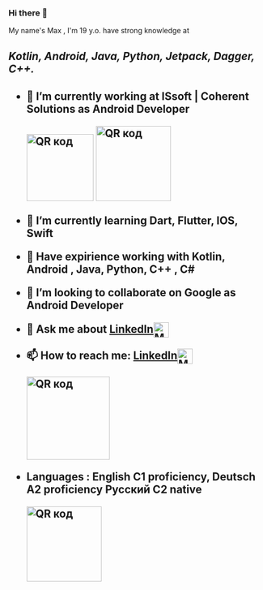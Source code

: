 ### Hi there 👋
My name's Max , I'm 19 y.o. have strong knowledge at <h2><b><i>Kotlin, Android, Java, Python, Jetpack, Dagger, C++.</i></b><h2>

- 🔭 I’m currently working at ISsoft | Coherent Solutions as Android Developer
  
  <a href="https://issoft.by/"><img src="http://qrcoder.ru/code/?https%3A%2F%2Fissoft.by%2F&4&0" width="132" height="132" border="0" title="QR код"></a> <a href="https://www.coherentsolutions.com/"><img src="http://qrcoder.ru/code/?https%3A%2F%2Fwww.coherentsolutions.com%2F&4&0" width="148" height="148" border="0" title="QR код"></a>
- 🌱 I’m currently learning Dart, Flutter, IOS, Swift
- 💪 Have expirience working with Kotlin, Android , Java, Python, C++ , C#
- 👯 I’m looking to collaborate on Google as Android Developer
- 💬 Ask me about <a href="https://www.linkedin.com/in/maxim-syromolotov-1892421b2/">LinkedIn<img align="center" width="30" height="30" src="https://markinickerson.com/wp-content/uploads/2020/03/linkedin-icon-300x300.png" class="attachment-medium size-medium" alt="Mark Nickerson on Linkedin" loading="lazy"></a>
- 📫 How to reach me: <a href="https://www.linkedin.com/in/maxim-syromolotov-1892421b2/">LinkedIn<img align="center" width="30" height="30" src="https://markinickerson.com/wp-content/uploads/2020/03/linkedin-icon-300x300.png" class="attachment-medium size-medium" alt="Mark Nickerson on Linkedin" loading="lazy"></a>
  
    <a href="https://www.linkedin.com/in/maxim-syromolotov-1892421b2/"><img src="http://qrcoder.ru/code/?https%3A%2F%2Fby.linkedin.com%2Fin%2Fmaxim-syromolotov-1892421b2&4&0" width="164" height="164" border="0" title="QR код"></a>
- Languages : English C1 proficiency,
              Deutsch A2 proficiency
              Русский C2 native

    <a href="https://www.linkedin.com/in/maxim-syromolotov-1892421b2/"><img src="http://qrcoder.ru/code/?https%3A%2F%2Fwww.efset.org%2Fcert%2FPW4TEB&4&0" width="148" height="148" border="0" title="QR код"></a>
